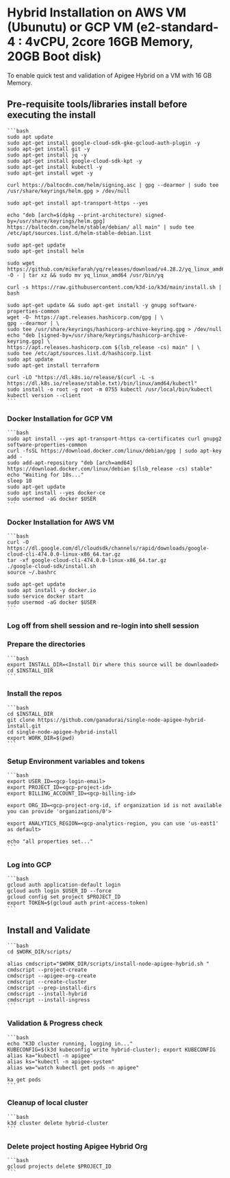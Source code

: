 # Hybrid Installation on AWS VM (Ubunutu) or GCP VM (e2-standard-4 : 4vCPU, 2core 16GB Memory, 20GB Boot disk)

To enable quick test and validation of Apigee Hybrid on a VM with 16 GB Memory.

## Pre-requisite tools/libraries install before executing the install
    ```bash
    sudo apt update
    sudo apt-get install google-cloud-sdk-gke-gcloud-auth-plugin -y
    sudo apt-get install git -y
    sudo apt-get install jq -y
    sudo apt-get install google-cloud-sdk-kpt -y
    sudo apt-get install kubectl -y
    sudo apt-get install wget -y

    curl https://baltocdn.com/helm/signing.asc | gpg --dearmor | sudo tee /usr/share/keyrings/helm.gpg > /dev/null

    sudo apt-get install apt-transport-https --yes

    echo "deb [arch=$(dpkg --print-architecture) signed-by=/usr/share/keyrings/helm.gpg] https://baltocdn.com/helm/stable/debian/ all main" | sudo tee /etc/apt/sources.list.d/helm-stable-debian.list

    sudo apt-get update
    sudo apt-get install helm

    sudo wget https://github.com/mikefarah/yq/releases/download/v4.28.2/yq_linux_amd64.tar.gz -O - | tar xz && sudo mv yq_linux_amd64 /usr/bin/yq

    curl -s https://raw.githubusercontent.com/k3d-io/k3d/main/install.sh | bash

    sudo apt-get update && sudo apt-get install -y gnupg software-properties-common
    wget -O- https://apt.releases.hashicorp.com/gpg | \
    gpg --dearmor | \
    sudo tee /usr/share/keyrings/hashicorp-archive-keyring.gpg > /dev/null
    echo "deb [signed-by=/usr/share/keyrings/hashicorp-archive-keyring.gpg] \
    https://apt.releases.hashicorp.com $(lsb_release -cs) main" | \
    sudo tee /etc/apt/sources.list.d/hashicorp.list
    sudo apt update
    sudo apt-get install terraform

    curl -LO "https://dl.k8s.io/release/$(curl -L -s https://dl.k8s.io/release/stable.txt)/bin/linux/amd64/kubectl"
    sudo install -o root -g root -m 0755 kubectl /usr/local/bin/kubectl
    kubectl version --client
    ```

### Docker Installation for GCP VM
    ```bash
    sudo apt install --yes apt-transport-https ca-certificates curl gnupg2 software-properties-common
    curl -fsSL https://download.docker.com/linux/debian/gpg | sudo apt-key add -
    sudo add-apt-repository "deb [arch=amd64] https://download.docker.com/linux/debian $(lsb_release -cs) stable"
    echo "Waiting for 10s..."
    sleep 10
    sudo apt-get update
    sudo apt install --yes docker-ce
    sudo usermod -aG docker $USER
    ```

### Docker Installation for AWS VM
    ```bash
    curl -O https://dl.google.com/dl/cloudsdk/channels/rapid/downloads/google-cloud-cli-474.0.0-linux-x86_64.tar.gz
    tar -xf google-cloud-cli-474.0.0-linux-x86_64.tar.gz
    ./google-cloud-sdk/install.sh
    source ~/.bashrc
    
    sudo apt-get update
    sudo apt install -y docker.io
    sudo service docker start
    sudo usermod -aG docker $USER 
    ```

### Log off from shell session and re-login into shell session


### Prepare the directories
    ```bash
    export INSTALL_DIR=<Install Dir where this source will be downloaded>
    cd $INSTALL_DIR
    ```
    
### Install the repos 
    ```bash
    cd $INSTALL_DIR
    git clone https://github.com/ganadurai/single-node-apigee-hybrid-install.git
    cd single-node-apigee-hybrid-install
    export WORK_DIR=$(pwd)
    ```

### Setup Environment variables and tokens 
    ```bash
    export USER_ID=<gcp-login-email>
    export PROJECT_ID=<gcp-project-id>
    export BILLING_ACCOUNT_ID=<gcp-billing-id>

    export ORG_ID=<gcp-project-org-id, if organization id is not available you can provide 'organizations/0'> 

    export ANALYTICS_REGION=<gcp-analytics-region, you can use 'us-east1' as default>

    echo "all properties set..." 
    ```

### Log into GCP
    ```bash
    gcloud auth application-default login
    gcloud auth login $USER_ID --force
    gcloud config set project $PROJECT_ID
    export TOKEN=$(gcloud auth print-access-token)
    ```

## Install and Validate
    ```bash
    cd $WORK_DIR/scripts/

    alias cmdscript="$WORK_DIR/scripts/install-node-apigee-hybrid.sh "
    cmdscript --project-create
    cmdscript --apigee-org-create
    cmdscript --create-cluster
    cmdscript --prep-install-dirs
    cmdscript --install-hybrid
    cmdscript --install-ingress
    ```

### Validation & Progress check
    ```bash
    echo "K3D cluster running, logging in..."
    KUBECONFIG=$(k3d kubeconfig write hybrid-cluster); export KUBECONFIG
    alias ka="kubectl -n apigee"
    alias ks="kubectl -n apigee-system"
    alias wa="watch kubectl get pods -n apigee"

    ka get pods
    ```

### Cleanup of local cluster
    ```bash
    k3d cluster delete hybrid-cluster
    ```

### Delete project hosting Apigee Hybrid Org
    ```bash
    gcloud projects delete $PROJECT_ID
    ```